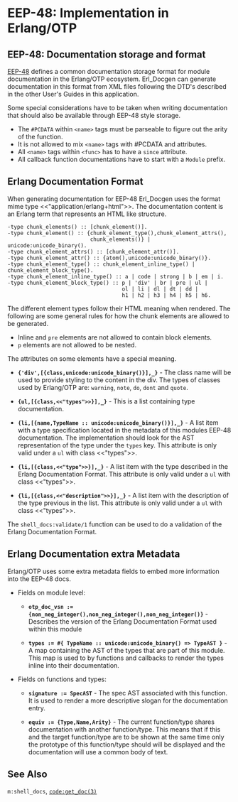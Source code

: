 # EEP-48: Implementation in Erlang/OTP

## EEP-48: Documentation storage and format

[EEP-48](`p:kernel:eep48_chapter.md`) defines a common documentation storage format for module documentation in the Erlang/OTP ecosystem. Erl_Docgen can generate documentation in this format from XML files following the DTD's described in the other User's Guides in this application.

Some special considerations have to be taken when writing documentation that should also be available through EEP-48 style storage.

* The `#PCDATA` within `<name>` tags must be parseable to figure out the arity of the function.
* It is not allowed to mix `<name>` tags with #PCDATA and attributes.
* All `<name>` tags within `<func>` has to have a `since` attribute.
* All callback function documentations have to start with a `Module` prefix.

## Erlang Documentation Format

When generating documentation for EEP-48 Erl_Docgen uses the format mime type <<"application/erlang+html">>. The documentation content is an Erlang term that represents an HTML like structure.

```text
-type chunk_elements() :: [chunk_element()].
-type chunk_element() :: {chunk_element_type(),chunk_element_attrs(),
                          chunk_elements()} | unicode:unicode_binary().
-type chunk_element_attrs() :: [chunk_element_attr()].
-type chunk_element_attr() :: {atom(),unicode:unicode_binary()}.
-type chunk_element_type() :: chunk_element_inline_type() | chunk_element_block_type().
-type chunk_element_inline_type() :: a | code | strong | b | em | i.
-type chunk_element_block_type() :: p | 'div' | br | pre | ul |
                                    ol | li | dl | dt | dd |
                                    h1 | h2 | h3 | h4 | h5 | h6.
```

The different element types follow their HTML meaning when rendered. The following are some general rules for how the chunk elements are allowed to be generated.

* Inline and `pre` elements are not allowed to contain block elements.
* `p` elements are not allowed to be nested.

The attributes on some elements have a special meaning.

* __`{'div',[{class,unicode:unicode_binary()}],_}`__ - The class name will be used to provide styling to the content in the div. The types of classes used by Erlang/OTP are: `warning`, `note`, `do`, `dont` and `quote`.

* __`{ul,[{class,<<"types">>}],_}`__ - This is a list containing type documentation.

* __`{li,[{name,TypeName :: unicode:unicode_binary()}],_}`__ - A list item with a type specification located in the metadata of this modules EEP-48 documentation. The implementation should look for the AST representation of the type under the `types` key. This attribute is only valid under a `ul` with class <<"types">>.

* __`{li,[{class,<<"type">>}],_}`__ - A list item with the type described in the Erlang Documentation Format. This attribute is only valid under a `ul` with class <<"types">>.

* __`{li,[{class,<<"description">>}],_}`__ - A list item with the description of the type previous in the list. This attribute is only valid under a `ul` with class <<"types">>.

The `shell_docs:validate/1` function can be used to do a validation of the Erlang Documentation Format.

## Erlang Documentation extra Metadata

Erlang/OTP uses some extra metadata fields to embed more information into the EEP-48 docs.

* Fields on module level:
  * __`otp_doc_vsn := {non_neg_integer(),non_neg_integer(),non_neg_integer()}`__ - Describes the version of the Erlang Documentation Format used within this module

  * __`types := #{ TypeName :: unicode:unicode_binary() => TypeAST }`__ - A map containing the AST of the types that are part of this module. This map is used to by functions and callbacks to render the types inline into their documentation.

  
* Fields on functions and types:
  * __`signature := SpecAST`__ - The spec AST associated with this function. It is used to render a more descriptive slogan for the documentation entry.

  * __`equiv := {Type,Name,Arity}`__ - The current function/type shares documentation with another function/type. This means that if this and the target function/type are to be shown at the same time only the prototype of this function/type should will be displayed and the documentation will use a common body of text.

  

## See Also

`m:shell_docs`, [`code:get_doc(3)`](`code:get_doc/1`)
